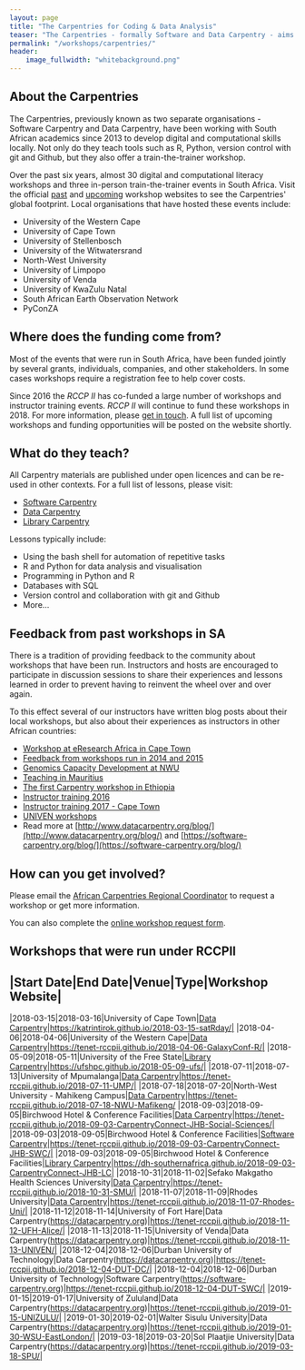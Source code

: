```yaml
---
layout: page
title: "The Carpentries for Coding & Data Analysis"
teaser: "The Carpentries - formally Software and Data Carpentry - aims to teach digital and computational literacy to researchers, postgraduate students, and support staff in IT and the libraries through open access materials and methodologies."
permalink: "/workshops/carpentries/"
header:
    image_fullwidth: "whitebackground.png"
---
```


## About the Carpentries

The Carpentries, previously known as two separate organisations - Software Carpentry and Data Carpentry, 
have been working with South African academics since 2013 to develop digital and computational skills
locally. Not only do they teach tools such as R, Python, version control with git and Github, but they also 
offer a train-the-trainer workshop.

Over the past six years, almost 30 digital and computational literacy workshops and three in-person 
train-the-trainer events in South Africa. Visit the official [past](https://software-carpentry.org/workshops/past/)
 and [upcoming](https://software-carpentry.org/workshops/) workshop 
websites to see the Carpentries' global footprint. Local organisations that have hosted these events include:

- University of the Western Cape
- University of Cape Town
- University of Stellenbosch
- University of the Witwatersrand
- North-West University
- University of Limpopo
- University of Venda
- University of KwaZulu Natal
- South African Earth Observation Network
- PyConZA

## Where does the funding come from?

Most of the events that were run in South Africa, have been funded jointly by several grants, individuals, 
companies, and other stakeholders. In some cases workshops require a registration fee to help cover costs.

Since 2016 the <em>RCCP II</em> has co-funded a large number of workshops and instructor training events. 
<em>RCCP II</em> will continue to fund these workshops in 2018. For more information, please 
[get in touch](https://docs.google.com/forms/d/e/1FAIpQLScYQU2FSqHBsSOouSkZgS2Qmin2BGF7VIpXg1aSye55XF2VqQ/viewform?usp=sf_link).
A full list of upcoming workshops and funding opportunities will be posted on the website shortly.

## What do they teach?

All Carpentry materials are published under open licences and can be re-used in other contexts. For a full
list of lessons, please visit:

- [Software Carpentry](https://software-carpentry.org/lessons/)
- [Data Carpentry](http://www.datacarpentry.org/lessons/)
- [Library Carpentry](https://librarycarpentry.github.io/)

Lessons typically include:

- Using the bash shell for automation of repetitive tasks
- R and Python for data analysis and visualisation
- Programming in Python and R
- Databases with SQL
- Version control and collaboration with git and Github
- More...

## Feedback from past workshops in SA

There is a tradition of providing feedback to the community about workshops that have been run. 
Instructors and hosts are encouraged to participate in discussion sessions to share their experiences
and lessons learned in order to prevent having to reinvent the wheel over and over again.

To this effect several of our instructors have written blog posts about their local workshops, but also
about their experiences as instructors in other African countries:

- [Workshop at eResearch Africa in Cape Town](https://software-carpentry.org/blog/2014/12/cape-town-swc.html)
- [Feedback from workshops run in 2014 and 2015](https://software-carpentry.org/blog/2016/01/a-year-of-swc-in-south-africa.html)
- [Genomics Capacity Development at NWU](http://www.datacarpentry.org/blog/genomics-nwu/)
- [Teaching in Mauritius](https://software-carpentry.org/blog/2017/09/mauritius.html)
- [The first Carpentry workshop in Ethiopia](https://software-carpentry.org/blog/2017/09/ethiopia.html)
- [Instructor training 2016](https://software-carpentry.org/blog/2016/04/south-africa-instructor-training.html)
- [Instructor training 2017 - Cape Town](https://software-carpentry.org/blog/2017/05/instructor-training-south-africa.html)
- [UNIVEN workshops](http://www.datacarpentry.org/blog/univen/)
- Read more at [http://www.datacarpentry.org/blog/](http://www.datacarpentry.org/blog/) and [https://software-carpentry.org/blog/](https://software-carpentry.org/blog/)

## How can you get involved?

Please email the [African Carpentries Regional Coordinator](mailto:amin-afr@carpentries.org) to request a workshop or get more information. 

You can also complete the [online workshop request form](https://amy.carpentries.org/forms/workshop/).

## Workshops that were run under RCCPII

|Start Date|End Date|Venue|Type|Workshop Website|
----------------------------------
|2018-03-15|2018-03-16|University of Cape Town|[Data Carpentry](https://datacarpentry.org)|https://katrintirok.github.io/2018-03-15-satRday/|
|2018-04-06|2018-04-06|University of the Western Cape|[Data Carpentry](https://datacarpentry.org)|https://tenet-rccpii.github.io/2018-04-06-GalaxyConf-R/|
|2018-05-09|2018-05-11|University of the Free State|[Library Carpentry](https://librarycarpentry.org/)|https://ufshpc.github.io/2018-05-09-ufs/|
|2018-07-11|2018-07-13|University of Mpumalanga|[Data Carpentry](https://datacarpentry.org)|https://tenet-rccpii.github.io/2018-07-11-UMP/|
|2018-07-18|2018-07-20|North-West University - Mahikeng Campus|[Data Carpentry](https://datacarpentry.org)|https://tenet-rccpii.github.io/2018-07-18-NWU-Mafikeng/
|2018-09-03|2018-09-05|Birchwood Hotel & Conference Facilities|[Data Carpentry](https://datacarpentry.org)|https://tenet-rccpii.github.io/2018-09-03-CarpentryConnect-JHB-Social-Sciences/|
|2018-09-03|2018-09-05|Birchwood Hotel & Conference Facilities|[Software Carpentry](https://software-carpentry.org)|https://tenet-rccpii.github.io/2018-09-03-CarpentryConnect-JHB-SWC/|
|2018-09-03|2018-09-05|Birchwood Hotel & Conference Facilities|[Library Carpentry](https://librarycarpentry.org)|https://dh-southernafrica.github.io/2018-09-03-CarpentryConnect-JHB-LC|
|2018-10-31|2018-11-02|Sefako Makgatho Health Sciences University|[Data Carpentry](https://datacarpentry.org)|https://tenet-rccpii.github.io/2018-10-31-SMU/|
|2018-11-07|2018-11-09|Rhodes University|[Data Carpentry](https://datacarpentry.org)|https://tenet-rccpii.github.io/2018-11-07-Rhodes-Uni/|
|2018-11-12|2018-11-14|University of Fort Hare|Data Carpentry(https://datacarpentry.org)|https://tenet-rccpii.github.io/2018-11-12-UFH-Alice/|
|2018-11-13|2018-11-15|University of Venda|Data Carpentry(https://datacarpentry.org)|https://tenet-rccpii.github.io/2018-11-13-UNIVEN/|
|2018-12-04|2018-12-06|Durban University of Technology|Data Carpentry(https://datacarpentry.org)|https://tenet-rccpii.github.io/2018-12-04-DUT-DC/|
|2018-12-04|2018-12-06|Durban University of Technology|Software Carpentry(https://software-carpentry.org)|https://tenet-rccpii.github.io/2018-12-04-DUT-SWC/|
|2019-01-15|2019-01-17|University of Zululand|Data Carpentry(https://datacarpentry.org)|https://tenet-rccpii.github.io/2019-01-15-UNIZULU/|
|2019-01-30|2019-02-01|Walter Sisulu University|Data Carpentry(https://datacarpentry.org)|https://tenet-rccpii.github.io/2019-01-30-WSU-EastLondon/|
|2019-03-18|2019-03-20|Sol Plaatjie University|Data Carpentry(https://datacarpentry.org)|https://tenet-rccpii.github.io/2019-03-18-SPU/|





